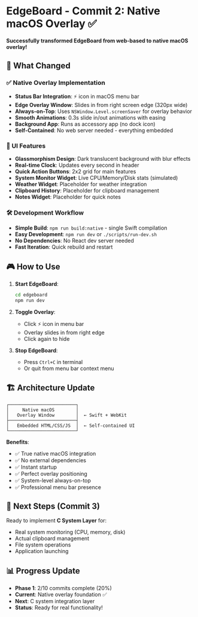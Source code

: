 # EdgeBoard - Commit 2: Native macOS Overlay ✅

**Successfully transformed EdgeBoard from web-based to native macOS overlay!**

## 🎯 What Changed

### ✅ Native Overlay Implementation
- **Status Bar Integration**: ⚡ icon in macOS menu bar
- **Edge Overlay Window**: Slides in from right screen edge (320px wide)
- **Always-on-Top**: Uses `NSWindow.Level.screenSaver` for overlay behavior
- **Smooth Animations**: 0.3s slide in/out animations with easing
- **Background App**: Runs as accessory app (no dock icon)
- **Self-Contained**: No web server needed - everything embedded

### 🎨 UI Features
- **Glassmorphism Design**: Dark translucent background with blur effects
- **Real-time Clock**: Updates every second in header
- **Quick Action Buttons**: 2x2 grid for main features
- **System Monitor Widget**: Live CPU/Memory/Disk stats (simulated)
- **Weather Widget**: Placeholder for weather integration
- **Clipboard History**: Placeholder for clipboard management
- **Notes Widget**: Placeholder for quick notes

### 🛠️ Development Workflow
- **Simple Build**: `npm run build:native` - single Swift compilation
- **Easy Development**: `npm run dev` or `./scripts/run-dev.sh`
- **No Dependencies**: No React dev server needed
- **Fast Iteration**: Quick rebuild and restart

## 🎮 How to Use

1. **Start EdgeBoard**:
   ```bash
   cd edgeboard
   npm run dev
   ```

2. **Toggle Overlay**:
   - Click ⚡ icon in menu bar
   - Overlay slides in from right edge
   - Click again to hide

3. **Stop EdgeBoard**:
   - Press `Ctrl+C` in terminal
   - Or quit from menu bar context menu

## 🏗️ Architecture Update

```
┌─────────────────────────┐
│     Native macOS        │
│   Overlay Window        │  ← Swift + WebKit
├─────────────────────────┤
│   Embedded HTML/CSS/JS  │  ← Self-contained UI
└─────────────────────────┘
```

**Benefits**:
- ✅ True native macOS integration
- ✅ No external dependencies
- ✅ Instant startup
- ✅ Perfect overlay positioning
- ✅ System-level always-on-top
- ✅ Professional menu bar presence

## 🚀 Next Steps (Commit 3)

Ready to implement **C System Layer** for:
- Real system monitoring (CPU, memory, disk)
- Actual clipboard management
- File system operations
- Application launching

## 📊 Progress Update

- **Phase 1**: 2/10 commits complete (20%)
- **Current**: Native overlay foundation ✅
- **Next**: C system integration layer
- **Status**: Ready for real functionality!
